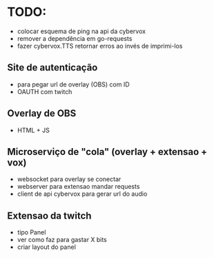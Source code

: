 # TODO:

- colocar esquema de ping na api da cybervox
- remover a dependência em go-requests
- fazer cybervox.TTS retornar erros ao invés de imprimi-los

## Site de autenticação

- para pegar url de overlay (OBS) com ID
- OAUTH com twitch

## Overlay de OBS

- HTML + JS

## Microserviço de "cola" (overlay + extensao + vox)

- websocket para overlay se conectar
- webserver para extensao mandar requests
- client de api cybervox para gerar url do audio

## Extensao da twitch

- tipo Panel
- ver como faz para gastar X bits
- criar layout do panel

